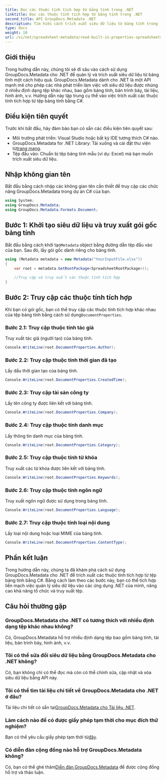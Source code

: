 ```yaml
---
title: Đọc các thuộc tính tích hợp từ bảng tính trong .NET
linktitle: Đọc các thuộc tính tích hợp từ bảng tính trong .NET
second_title: API GroupDocs.Metadata .NET
description: Tìm hiểu cách trích xuất siêu dữ liệu từ bảng tính trong .NET bằng GroupDocs.Metadata, nâng cao khả năng tổ chức và quản lý tài liệu trong ứng dụng của bạn.
type: docs
weight: 10
url: /vi/net/spreadsheet-metadata/read-built-in-properties-spreadsheets/
---
```

## Giới thiệu
Trong hướng dẫn này, chúng tôi sẽ đi sâu vào cách sử dụng GroupDocs.Metadata cho .NET để quản lý và trích xuất siêu dữ liệu từ bảng tính một cách hiệu quả. GroupDocs.Metadata dành cho .NET là một API mạnh mẽ cho phép các nhà phát triển làm việc với siêu dữ liệu được nhúng ở nhiều định dạng tệp khác nhau, bao gồm bảng tính, bản trình bày, tài liệu, hình ảnh, v.v. Hướng dẫn này tập trung cụ thể vào việc trích xuất các thuộc tính tích hợp từ tệp bảng tính bằng C#.
## Điều kiện tiên quyết
Trước khi bắt đầu, hãy đảm bảo bạn có sẵn các điều kiện tiên quyết sau:
- Môi trường phát triển: Visual Studio hoặc bất kỳ IDE tương thích C# nào.
-  GroupDocs.Metadata for .NET Library: Tải xuống và cài đặt thư viện từ[trang mạng](https://releases.groupdocs.com/metadata/net/).
- Tệp đầu vào: Chuẩn bị tệp bảng tính mẫu (ví dụ: Excel) mà bạn muốn trích xuất siêu dữ liệu.

## Nhập không gian tên
Bắt đầu bằng cách nhập các không gian tên cần thiết để truy cập các chức năng GroupDocs.Metadata trong dự án C# của bạn.
```csharp
using System;
using GroupDocs.Metadata;
using GroupDocs.Metadata.Formats.Document;
```
## Bước 1: Khởi tạo siêu dữ liệu và truy xuất gói gốc bảng tính
 Bắt đầu bằng cách khởi tạo`Metadata` object bằng đường dẫn tệp đầu vào của bạn. Sau đó, lấy gói gốc dành riêng cho bảng tính.
```csharp
using (Metadata metadata = new Metadata("YourInputFile.xlsx"))
{
    var root = metadata.GetRootPackage<SpreadsheetRootPackage>();
    
    //Truy cập và truy xuất các thuộc tính tích hợp
}
```
## Bước 2: Truy cập các thuộc tính tích hợp
 Khi bạn có gói gốc, bạn có thể truy cập các thuộc tính tích hợp khác nhau của tệp bảng tính bằng cách sử dụng`DocumentProperties`.
### Bước 2.1: Truy cập thuộc tính tác giả
Truy xuất tác giả (người tạo) của bảng tính.
```csharp
Console.WriteLine(root.DocumentProperties.Author);
```
### Bước 2.2: Truy cập thuộc tính thời gian đã tạo
Lấy dấu thời gian tạo của bảng tính.
```csharp
Console.WriteLine(root.DocumentProperties.CreatedTime);
```
### Bước 2.3: Truy cập tài sản công ty
Lấy tên công ty được liên kết với bảng tính.
```csharp
Console.WriteLine(root.DocumentProperties.Company);
```
### Bước 2.4: Truy cập thuộc tính danh mục
Lấy thông tin danh mục của bảng tính.
```csharp
Console.WriteLine(root.DocumentProperties.Category);
```
### Bước 2.5: Truy cập thuộc tính từ khóa
Truy xuất các từ khóa được liên kết với bảng tính.
```csharp
Console.WriteLine(root.DocumentProperties.Keywords);
```
### Bước 2.6: Truy cập thuộc tính ngôn ngữ
Truy xuất ngôn ngữ được sử dụng trong bảng tính.
```csharp
Console.WriteLine(root.DocumentProperties.Language);
```
### Bước 2.7: Truy cập thuộc tính loại nội dung
Lấy loại nội dung hoặc loại MIME của bảng tính.
```csharp
Console.WriteLine(root.DocumentProperties.ContentType);
```

## Phần kết luận
Trong hướng dẫn này, chúng ta đã khám phá cách sử dụng GroupDocs.Metadata cho .NET để trích xuất các thuộc tính tích hợp từ tệp bảng tính bằng C#. Bằng cách làm theo các bước này, bạn có thể tích hợp liền mạch việc quản lý siêu dữ liệu vào các ứng dụng .NET của mình, nâng cao khả năng tổ chức và truy xuất tệp.

## Câu hỏi thường gặp
### GroupDocs.Metadata cho .NET có tương thích với nhiều định dạng tệp khác nhau không?
Có, GroupDocs.Metadata hỗ trợ nhiều định dạng tệp bao gồm bảng tính, tài liệu, bản trình bày, hình ảnh, v.v.
### Tôi có thể sửa đổi siêu dữ liệu bằng GroupDocs.Metadata cho .NET không?
Có, bạn không chỉ có thể đọc mà còn có thể chỉnh sửa, cập nhật và xóa siêu dữ liệu bằng API này.
### Tôi có thể tìm tài liệu chi tiết về GroupDocs.Metadata cho .NET ở đâu?
 Tài liệu chi tiết có sẵn tại[GroupDocs.Metadata cho Tài liệu .NET](https://reference.groupdocs.com/metadata/net/).
### Làm cách nào để có được giấy phép tạm thời cho mục đích thử nghiệm?
 Bạn có thể yêu cầu giấy phép tạm thời từ[đây](https://purchase.groupdocs.com/temporary-license/).
### Có diễn đàn cộng đồng nào hỗ trợ GroupDocs.Metadata không?
 Có, bạn có thể ghé thăm[Diễn đàn GroupDocs.Metadata](https://forum.groupdocs.com/c/metadata/14) để được cộng đồng hỗ trợ và thảo luận.